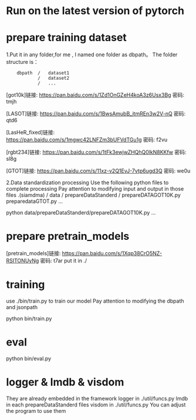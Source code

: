 
# Run on the latest version of pytorch

# prepare training dataset

1.Put it in any folder,for me , I named one folder as dbpath。
The folder structure is：
```
    dbpath  /   dataset1
            /   dataset2
            /   ...
```

            
[got10k]链接: https://pan.baidu.com/s/1Zd1OnGZeH4koA3z6Usx3Bg  密码: tmjh

[LASOT]链接: https://pan.baidu.com/s/1BwsAmubB_itmREn3w2V-nQ  密码: qtd6

[LasHeR_fixed]链接: https://pan.baidu.com/s/1mgwc42LNFZm3bUFVdTGu1g  密码: f2vu

[rgbt234]链接: https://pan.baidu.com/s/1tFk3ewjwZHQhQ0lkN8KKfw  密码: sl8g

[GTOT]链接: https://pan.baidu.com/s/11xz-v2Q1EvJ-7vtp6ugd3Q  密码: we0u



2.Data standardization processing
Use the following python files to complete processing
Pay attention to modifying input and output in those files
.(siamdma)  /   data    /   prepareDataStanderd /
                                prepareDATAGOT10K.py
                                preparedataGTOT.py
                                ...

python data/prepareDataStanderd/prepareDATAGOT10K.py
...

# prepare pretrain_models 
[pretrain_models]链接: https://pan.baidu.com/s/1Xqp38CrO5NZ-RSITONUyNg  密码: t7ar
put it in ./


# training
use ./bin/train.py to train our model
Pay attention to modifying the dbpath and jsonpath  

python bin/train.py

# eval
python bin/eval.py

# logger & lmdb & visdom 
They are already embedded in the framework
logger in ./util/funcs.py
lmdb in each prepareDataStanderd files
visdom in ./util/funcs.py
You can adjust the program to use them
